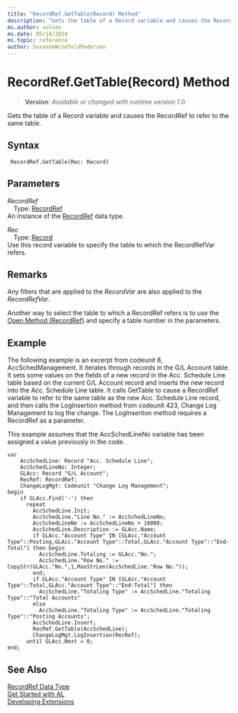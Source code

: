 ```yaml
---
title: "RecordRef.GetTable(Record) Method"
description: "Gets the table of a Record variable and causes the RecordRef to refer to the same table."
ms.author: solsen
ms.date: 05/14/2024
ms.topic: reference
author: SusanneWindfeldPedersen
---
```

[//]: # (START>DO_NOT_EDIT)
[//]: # (IMPORTANT:Do not edit any of the content between here and the END>DO_NOT_EDIT.)
[//]: # (Any modifications should be made in the .xml files in the ModernDev repo.)
# RecordRef.GetTable(Record) Method
> **Version**: _Available or changed with runtime version 1.0._

Gets the table of a Record variable and causes the RecordRef to refer to the same table.


## Syntax
```AL
 RecordRef.GetTable(Rec: Record)
```
## Parameters
*RecordRef*  
&emsp;Type: [RecordRef](recordref-data-type.md)  
An instance of the [RecordRef](recordref-data-type.md) data type.  

*Rec*  
&emsp;Type: [Record](../record/record-data-type.md)  
Use this record variable to specify the table to which the RecordRefVar refers.  



[//]: # (IMPORTANT: END>DO_NOT_EDIT)

## Remarks  
 Any filters that are applied to the *RecordVar* are also applied to the *RecordRefVar*.  
  
 Another way to select the table to which a RecordRef refers is to use the [Open Method \(RecordRef\)](recordref-open-method.md) and specify a table number in the parameters.  
  
## Example  
 The following example is an excerpt from codeunit 8, AccSchedManagement. It iterates through records in the G/L Account table. It sets some values on the fields of a new record in the Acc. Schedule Line table based on the current G/L Account record and inserts the new record into the Acc. Schedule Line table. It calls GetTable to cause a RecordRef variable to refer to the same table as the new Acc. Schedule Line record, and then calls the LogInsertion method from codeunit 423, Change Log Management to log the change. The LogInsertion method requires a RecordRef as a parameter.  
  
 This example assumes that the AccSchedLineNo variable has been assigned a value previously in the code.  

```al
var
    AccSchedLine: Record "Acc. Schedule Line";
    AccSchedLineNo: Integer;
    GLAcc: Record "G/L Account";
    RecRef: RecordRef;
    ChangeLogMgt: Codeunit "Change Log Management";
begin 
    if GLAcc.Find('-') then  
      repeat  
        AccSchedLine.Init;  
        AccSchedLine."Line No." := AccSchedLineNo;  
        AccSchedLineNo := AccSchedLineNo + 10000;  
        AccSchedLine.Description := GLAcc.Name;  
        if GLAcc."Account Type" IN [GLAcc."Account Type"::Posting,GLAcc."Account Type"::Total,GLAcc."Account Type"::"End-Total"] then begin  
          AccSchedLine.Totaling := GLAcc."No.";  
          AccSchedLine."Row No." := CopyStr(GLAcc."No.",1,MaxStrLen(AccSchedLine."Row No."));  
        end;  
        if GLAcc."Account Type" IN [GLAcc."Account Type"::Total,GLAcc."Account Type"::"End-Total"] then  
          AccSchedLine."Totaling Type" := AccSchedLine."Totaling Type"::"Total Accounts"  
        else  
          AccSchedLine."Totaling Type" := AccSchedLine."Totaling Type"::"Posting Accounts";  
        AccSchedLine.Insert;  
        RecRef.GetTable(AccSchedLine);  
        ChangeLogMgt.LogInsertion(RecRef);  
      until GLAcc.Next = 0;  
end;
```  

## See Also
[RecordRef Data Type](recordref-data-type.md)  
[Get Started with AL](../../devenv-get-started.md)  
[Developing Extensions](../../devenv-dev-overview.md)